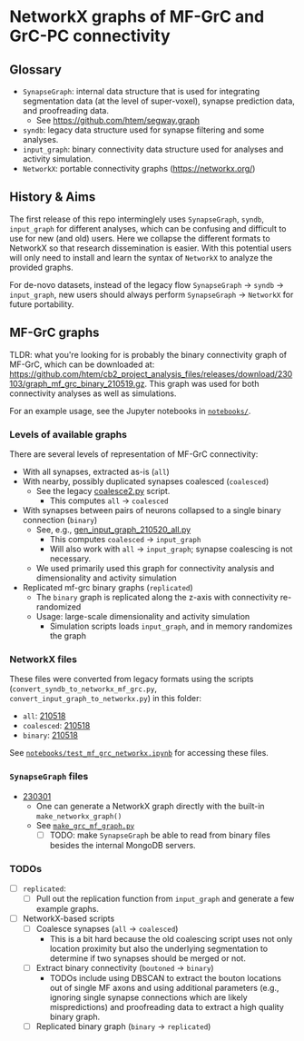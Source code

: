# NetworkX graphs of MF-GrC and GrC-PC connectivity

## Glossary
- `SynapseGraph`: internal data structure that is used for integrating segmentation data (at the level of super-voxel), synapse prediction data, and proofreading data.
    - See https://github.com/htem/segway.graph
- `syndb`: legacy data structure used for synapse filtering and some analyses.
- `input_graph`: binary connectivity data structure used for analyses and activity simulation.
- `NetworkX`: portable connectivity graphs (https://networkx.org/)

## History & Aims

The first release of this repo interminglely uses `SynapseGraph`, `syndb`, `input_graph` for different analyses, which can be confusing and difficult to use for new (and old) users. Here we collapse the different formats to NetworkX so that research dissemination is easier. With this potential users will only need to install and learn the syntax of `NetworkX` to analyze the provided graphs.

For de-novo datasets, instead of the legacy flow `SynapseGraph` -> `syndb` -> `input_graph`, new users should always perform `SynapseGraph` -> `NetworkX` for future portability.

## MF-GrC graphs

TLDR: what you're looking for is probably the binary connectivity graph of MF-GrC, which can be downloaded at: https://github.com/htem/cb2_project_analysis_files/releases/download/230103/graph_mf_grc_binary_210519.gz. This graph was used for both connectivity analyses as well as simulations.

For an example usage, see the Jupyter notebooks in [`notebooks/`](./notebooks).

### Levels of available graphs

There are several levels of representation of MF-GrC connectivity:
- With all synapses, extracted as-is (`all`)
- With nearby, possibly duplicated synapses coalesced (`coalesced`)
    - See the legacy [coalesce2.py](/analysis/gen_db/coalesce2.py) script.
        - This computes `all` -> `coalesced`
- With synapses between pairs of neurons collapsed to a single binary connection (`binary`)
    - See, e.g., [gen_input_graph_210520_all.py](/analysis/gen_db/mf_grc/gen_input_graph_210520_all.py)
        - This computes `coalesced` -> `input_graph`
        - Will also work with `all` -> `input_graph`; synapse coalescing is not necessary.
    - We used primarily used this graph for connectivity analysis and dimensionality and activity simulation
- Replicated mf-grc binary graphs (`replicated`)
    - The `binary` graph is replicated along the z-axis with connectivity re-randomized
    - Usage: large-scale dimensionality and activity simulation
        - Simulation scripts loads `input_graph`, and in memory randomizes the graph

### NetworkX files

These files were converted from legacy formats using the scripts (`convert_syndb_to_networkx_mf_grc.py`, `convert_input_graph_to_networkx.py`) in this folder:

- `all`: [210518](https://github.com/htem/cb2_project_analysis_files/releases/download/230103/graph_mf_grc_synapse_210518_all.gz)
- `coalesced`: [210518](https://github.com/htem/cb2_project_analysis_files/releases/download/230103/graph_mf_grc_synapse_210518_coalesced.gz)
- `binary`: [210518](https://github.com/htem/cb2_project_analysis_files/releases/download/230103/graph_mf_grc_binary_210519.gz)

See [`notebooks/test_mf_grc_networkx.ipynb`](./notebooks/test_mf_grc_networkx.ipynb) for accessing these files.

### `SynapseGraph` files

- [230301](https://github.com/htem/cb2_project_analysis_files/releases/download/230103/synapsegraph_mf_grc_230301.npz)
    - One can generate a NetworkX graph directly with the built-in `make_networkx_graph()`
    - See [`make_grc_mf_graph.py`](./make_grc_mf_graph.py)
        - [ ] TODO: make `SynapseGraph` be able to read from binary files besides the internal MongoDB servers.

### TODOs

- [ ] `replicated`:
    - [ ] Pull out the replication function from `input_graph` and generate a few example graphs.
- [ ] NetworkX-based scripts
    - [ ] Coalesce synapses (`all` -> `coalesced`)
        - This is a bit hard because the old coalescing script uses not only location proximity but also the underlying segmentation to determine if two synapses should be merged or not.
    - [ ] Extract binary connectivity (`boutoned` -> `binary`)
        - TODOs include using DBSCAN to extract the bouton locations out of single MF axons and using additional parameters (e.g., ignoring single synapse connections which are likely mispredictions) and proofreading data to extract a high quality binary graph.
    - [ ] Replicated binary graph (`binary` -> `replicated`)
